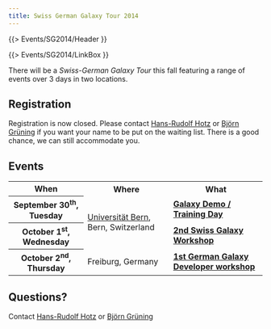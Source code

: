 ```yaml
---
title: Swiss German Galaxy Tour 2014
---
```

{{> Events/SG2014/Header }}

{{> Events/SG2014/LinkBox }}



There will be a *Swiss-German Galaxy Tour* this fall featuring a range of events over 3 days in two locations.
## Registration

Registration is now closed. Please contact [Hans-Rudolf Hotz](/src/hansrudolf-hotz/index.md) or [Björn Grüning](/src/bjoern-gruening/index.md) if you want your name to be put on the waiting list. There is a good chance, we can still accommodate you. 

## Events

<table>
  <tr class="th" >
    <th> When </th>
    <th> Where </th>
    <th> What </th>
  </tr>
  <tr>
    <th> September 30<sup>th</sup>, Tuesday </th>
    <td rowspan=2 style=" text-align: left;"> <a href='http://www.bau.unibe.ch/plaene/hgexwiunis.htm'>Universität Bern</a>, Bern, Switzerland </td>
    <td> <strong><a href='/src/events/switzerland2014/trainingday/index.md'>Galaxy Demo / Training Day</a></strong> </td>
  </tr>
  <tr>
    <th> October 1<sup>st</sup>, Wednesday </th>
    <td> <strong><a href='/src/events/switzerland2014/index.md'>2nd Swiss Galaxy Workshop</a></strong> </td>
  </tr>
  <tr>
    <th> October 2<sup>nd</sup>, Thursday </th>
    <td> Freiburg, Germany </td>
    <td> <strong><a href='/src/events/germany2014/index.md'>1st German Galaxy Developer workshop</a></strong> </td>
  </tr>
</table>


## Questions?

Contact [Hans-Rudolf Hotz](/src/hansrudolf-hotz/index.md) or [Björn Grüning](/src/bjoern-gruening/index.md)
